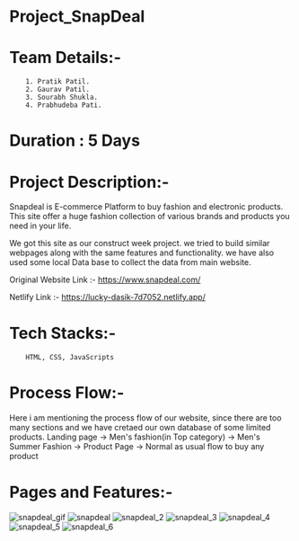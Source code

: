 # Project_SnapDeal

# Team Details:-
        1. Pratik Patil.
        2. Gaurav Patil.
        3. Sourabh Shukla.
        4. Prabhudeba Pati.
   
# Duration : 5 Days

# Project Description:-
Snapdeal is E-commerce Platform to buy fashion and electronic products.
This site offer a huge fashion collection of various brands and products you need in your life.

We got this site as our construct week project. we tried to build similar webpages along with the same features and functionality.
we have also used some local Data base to collect the data from main website.
  
  Original Website Link :- https://www.snapdeal.com/
  
  Netlify Link :- https://lucky-dasik-7d7052.netlify.app/
  
# Tech Stacks:- 
        HTML, CSS, JavaScripts 

# Process Flow:-
Here i am mentioning the process flow of our website, since there are too many sections and we have cretaed our own database of some limited products.
Landing page -> Men's fashion(in Top category) -> Men's Summer Fashion -> Product Page -> Normal as usual flow to buy any product

        
# Pages and Features:- 
![snapdeal_gif](https://user-images.githubusercontent.com/113718053/214289428-149d9dfd-b365-4eb4-a639-1acad885f78d.gif)
![snapdeal](https://user-images.githubusercontent.com/113718053/214289584-439bd30b-add3-4b6a-b185-540bcf7f3b12.png)
![snapdeal_2](https://user-images.githubusercontent.com/113718053/214289594-0e5f24ba-5a36-4498-b4b6-61b9a5373b44.png)
![snapdeal_3](https://user-images.githubusercontent.com/113718053/214289613-24f96729-ab1b-4291-981e-72d533cc913e.png)
![snapdeal_4](https://user-images.githubusercontent.com/113718053/214289621-623f6bfa-bdda-4526-afc4-4282cc826fcf.png)
![snapdeal_5](https://user-images.githubusercontent.com/113718053/214289646-996db1ec-f1bf-4d1a-b672-b0e37ee6c12e.png)
![snapdeal_6](https://user-images.githubusercontent.com/113718053/214289666-297dc2bd-36bd-4d47-86c9-fc652dd72366.png)
